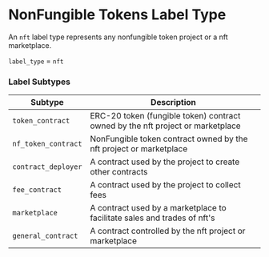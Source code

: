 # NonFungible Tokens Label Type

An `nft` label type represents any nonfungible token project or a nft marketplace.

`label_type` = `nft`

### Label Subtypes

| Subtype             | Description                                                                    |
| ------------------- | ------------------------------------------------------------------------------ |
| `token_contract`    | ERC-20 token (fungible token) contract owned by the nft project or marketplace |
| `nf_token_contract` | NonFungible token contract owned by the nft project or marketplace             |
| `contract_deployer` | A contract used by the project to create other contracts                       |
| `fee_contract`      | A contract used by the project to collect fees                                 |
| `marketplace`       | A contract used by a marketplace to facilitate sales and trades of nft's       |
| `general_contract`  | A contract controlled by the nft project or marketplace                        |

